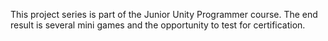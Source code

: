 This project series is part of the Junior Unity Programmer course.  The end result is several mini games and the opportunity to test for certification.
